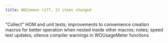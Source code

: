 ```yaml
---
title: WOCommon r177, 13 items changed
---
```


"Collect" HOM and unit tests; improvements to convenience creation macros for better operation when nested inside other macros; notes; speed test updates; silence compiler warnings in WOUsageMeter functions
